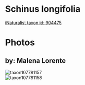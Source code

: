 
Schinus longifolia
==================
  
[iNaturalist taxon id: 904475](https://www.inaturalist.org/taxa/904475)
# Photos

## by: Malena Lorente
  
![taxon107781157](https://inaturalist-open-data.s3.amazonaws.com/photos/115520068/medium.jpg)  
![taxon107781158](https://inaturalist-open-data.s3.amazonaws.com/photos/115520078/medium.jpg)